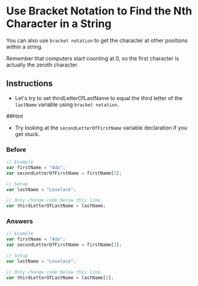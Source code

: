 # Use Bracket Notation to Find the Nth Character in a String

You can also use `bracket notation` to get the character at other positions
within a string.

Remember that computers start counting at 0, so the first character is
actually the zeroth character.

## Instructions
 - Let's try to set thirdLetterOfLastName to equal the third letter of the
 `lastName` variable using `bracket notation`.

##Hint
 - Try looking at the `secondLetterOfFirstName` variable declaration if you get
 stuck.

### Before

```javascript
// Example
var firstName = "Ada";
var secondLetterOfFirstName = firstName[1];

// Setup
var lastName = "Lovelace";

// Only change code below this line.
var thirdLetterOfLastName = lastName;
```

### Answers

```javascript
// Example
var firstName = "Ada";
var secondLetterOfFirstName = firstName[1];

// Setup
var lastName = "Lovelace";

// Only change code below this line.
var thirdLetterOfLastName = lastName[2];
```
